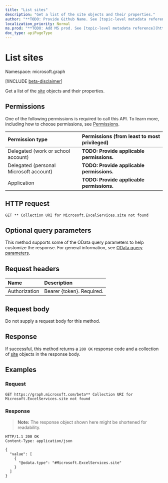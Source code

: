 ```yaml
---
title: "List sites"
description: "Get a list of the site objects and their properties."
author: "**TODO: Provide Github Name. See [topic-level metadata reference](https://msgo.azurewebsites.net/add/document/guidelines/metadata.html#topic-level-metadata)**"
localization_priority: Normal
ms.prod: "**TODO: Add MS prod. See [topic-level metadata reference](https://msgo.azurewebsites.net/add/document/guidelines/metadata.html#topic-level-metadata)**"
doc_type: apiPageType
---
```


# List sites
Namespace: microsoft.graph

[!INCLUDE [beta-disclaimer](../../includes/beta-disclaimer.md)]

Get a list of the [site](../resources/site.md) objects and their properties.

## Permissions
One of the following permissions is required to call this API. To learn more, including how to choose permissions, see [Permissions](/graph/permissions-reference).

|Permission type|Permissions (from least to most privileged)|
|:---|:---|
|Delegated (work or school account)|**TODO: Provide applicable permissions.**|
|Delegated (personal Microsoft account)|**TODO: Provide applicable permissions.**|
|Application|**TODO: Provide applicable permissions.**|

## HTTP request

<!-- {
  "blockType": "ignored"
}
-->
``` http
GET ** Collection URI for Microsoft.ExcelServices.site not found
```

## Optional query parameters
This method supports some of the OData query parameters to help customize the response. For general information, see [OData query parameters](/graph/query-parameters).

## Request headers
|Name|Description|
|:---|:---|
|Authorization|Bearer {token}. Required.|

## Request body
Do not supply a request body for this method.

## Response

If successful, this method returns a `200 OK` response code and a collection of [site](../resources/site.md) objects in the response body.

## Examples

### Request
<!-- {
  "blockType": "request",
  "name": "list_site"
}
-->
``` http
GET https://graph.microsoft.com/beta** Collection URI for Microsoft.ExcelServices.site not found
```


### Response
>**Note:** The response object shown here might be shortened for readability.
<!-- {
  "blockType": "response",
  "truncated": true,
  "@odata.type": "Collection(Microsoft.ExcelServices.site)"
}
-->
``` http
HTTP/1.1 200 OK
Content-Type: application/json

{
  "value": [
    {
      "@odata.type": "#Microsoft.ExcelServices.site"
    }
  ]
}
```

